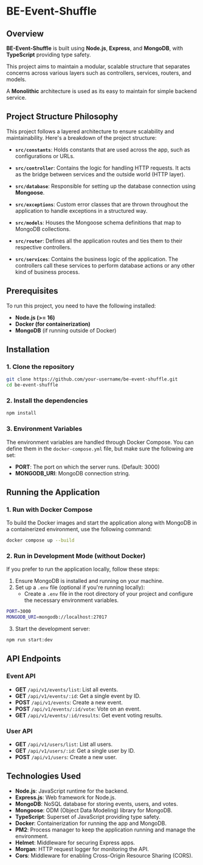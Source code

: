 # BE-Event-Shuffle

## Overview

**BE-Event-Shuffle** is built using **Node.js**, **Express**, and **MongoDB**, with **TypeScript** providing type safety.


This project aims to maintain a modular, scalable structure that separates concerns across various layers such as controllers, services, routers, and models.


A **Monolithic** architecture is used as its easy to maintain for simple backend service.

## Project Structure Philosophy

This project follows a layered architecture to ensure scalability and maintainability. Here's a breakdown of the project structure:

- **`src/constants`**: Holds constants that are used across the app, such as configurations or URLs.
- **`src/controller`**: Contains the logic for handling HTTP requests. It acts as the bridge between services and the outside world (HTTP layer).

- **`src/database`**: Responsible for setting up the database connection using **Mongoose**.

- **`src/exceptions`**: Custom error classes that are thrown throughout the application to handle exceptions in a structured way.

- **`src/models`**: Houses the Mongoose schema definitions that map to MongoDB collections.

- **`src/router`**: Defines all the application routes and ties them to their respective controllers.

- **`src/services`**: Contains the business logic of the application. The controllers call these services to perform database actions or any other kind of business process.

## Prerequisites

To run this project, you need to have the following installed:

- **Node.js (>= 16)**
- **Docker (for containerization)**
- **MongoDB** (if running outside of Docker)

## Installation

### 1. Clone the repository

```bash
git clone https://github.com/your-username/be-event-shuffle.git
cd be-event-shuffle
```

### 2. Install the dependencies

```bash
npm install
```

### 3. Environment Variables

The environment variables are handled through Docker Compose. You can define them in the `docker-compose.yml` file, but make sure the following are set:

- **PORT**: The port on which the server runs. (Default: 3000)
- **MONGODB_URI**: MongoDB connection string.

## Running the Application

### 1. Run with Docker Compose

To build the Docker images and start the application along with MongoDB in a containerized environment, use the following command:

```bash
docker compose up --build
```

### 2. Run in Development Mode (without Docker)

If you prefer to run the application locally, follow these steps:

1. Ensure MongoDB is installed and running on your machine.
2. Set up a `.env` file (optional if you're running locally):
   - Create a `.env` file in the root directory of your project and configure the necessary environment variables.

```bash
PORT=3000
MONGODB_URI=mongodb://localhost:27017
```

3. Start the development server:

```bash
npm run start:dev
```

## API Endpoints

### Event API

- **GET** `/api/v1/events/list`: List all events.
- **GET** `/api/v1/events/:id`: Get a single event by ID.
- **POST** `/api/v1/events`: Create a new event.
- **POST** `/api/v1/events/:id/vote`: Vote on an event.
- **GET** `/api/v1/events/:id/results`: Get event voting results.

### User API

- **GET** `/api/v1/users/list`: List all users.
- **GET** `/api/v1/users/:id`: Get a single user by ID.
- **POST** `/api/v1/users`: Create a new user.

## Technologies Used

- **Node.js**: JavaScript runtime for the backend.
- **Express.js**: Web framework for Node.js.
- **MongoDB**: NoSQL database for storing events, users, and votes.
- **Mongoose**: ODM (Object Data Modeling) library for MongoDB.
- **TypeScript**: Superset of JavaScript providing type safety.
- **Docker**: Containerization for running the app and MongoDB.
- **PM2**: Process manager to keep the application running and manage the environment.
- **Helmet**: Middleware for securing Express apps.
- **Morgan**: HTTP request logger for monitoring the API.
- **Cors**: Middleware for enabling Cross-Origin Resource Sharing (CORS).
